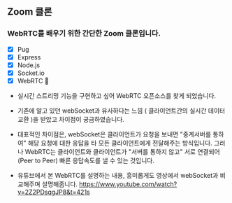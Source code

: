 ## Zoom 클론

### WebRTC를 배우기 위한 간단한 Zoom 클론입니다.

- [x] Pug
- [x] Express
- [x] Node.js
- [x] Socket.io
- [x] WebRTC 💎

- 실시간 스트리밍 기능을 구현하고 싶어 WebRTC 오픈소스를 찾게 되었습니다.

- 기존에 알고 있던 webSocket과 유사하다는 느낌 ( 클라이언트간의 실시간 데이터 교환 )을 받았고 차이점이 궁금하였습니다.

- 대표적인 차이점은, webSocket은 클라이언트가 요청을 보내면 "중계서버를 통하여" 해당 요청에 대한 응답을 타 모든 클라이언트에게 전달해주는 방식입니다.
그러나 WebRTC는 클라이언트와 클라이언트가 "서버를 통하지 않고" 서로 연결되어 (Peer to Peer) 빠른 응답속도를 낼 수 있는 것입니다.

- 유튜브에서 본 WebRTC를 설명하는 내용, 흥미롭게도 영상에서 webSocket과 비교해주며 설명해줍니다.
https://www.youtube.com/watch?v=2Z2PDsqgJP8&t=421s
